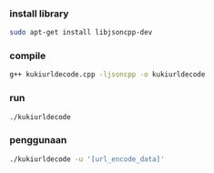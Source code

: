 ### install library

```bash
sudo apt-get install libjsoncpp-dev
```

### compile

```bash
g++ kukiurldecode.cpp -ljsoncpp -o kukiurldecode
```

### run

```bash
./kukiurldecode
```

### penggunaan

```bash
./kukiurldecode -u '[url_encode_data]'
```
